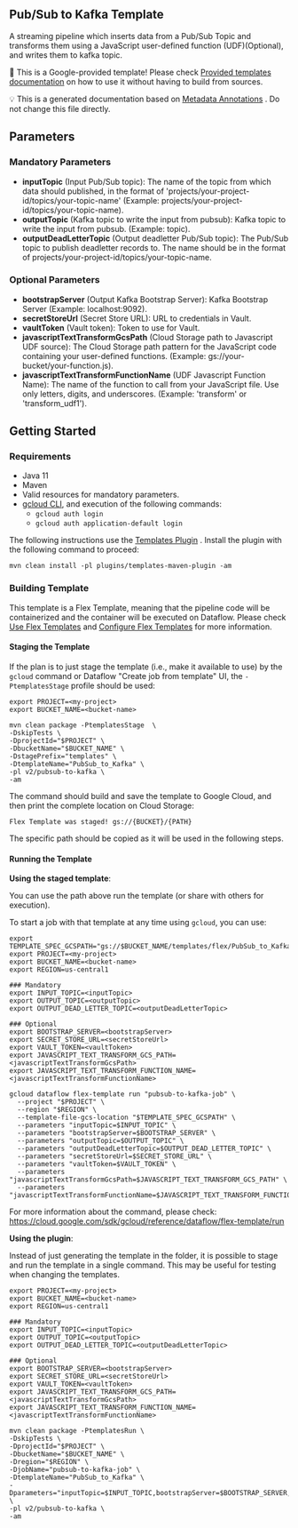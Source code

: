Pub/Sub to Kafka Template
---
A streaming pipeline which inserts data from a Pub/Sub Topic and transforms them using a JavaScript user-defined function (UDF)(Optional), and writes them to kafka topic.

:memo: This is a Google-provided template! Please
check [Provided templates documentation](https://cloud.google.com/dataflow/docs/guides/templates/provided-templates)
on how to use it without having to build from sources.

:bulb: This is a generated documentation based
on [Metadata Annotations](https://github.com/GoogleCloudPlatform/DataflowTemplates#metadata-annotations)
. Do not change this file directly.

## Parameters

### Mandatory Parameters

* **inputTopic** (Input Pub/Sub topic): The name of the topic from which data should published, in the format of 'projects/your-project-id/topics/your-topic-name' (Example: projects/your-project-id/topics/your-topic-name).
* **outputTopic** (Kafka topic to write the input from pubsub): Kafka topic to write the input from pubsub. (Example: topic).
* **outputDeadLetterTopic** (Output deadletter Pub/Sub topic): The Pub/Sub topic to publish deadletter records to. The name should be in the format of projects/your-project-id/topics/your-topic-name.

### Optional Parameters

* **bootstrapServer** (Output Kafka Bootstrap Server): Kafka Bootstrap Server  (Example: localhost:9092).
* **secretStoreUrl** (Secret Store URL): URL to credentials in Vault.
* **vaultToken** (Vault token): Token to use for Vault.
* **javascriptTextTransformGcsPath** (Cloud Storage path to Javascript UDF source): The Cloud Storage path pattern for the JavaScript code containing your user-defined functions. (Example: gs://your-bucket/your-function.js).
* **javascriptTextTransformFunctionName** (UDF Javascript Function Name): The name of the function to call from your JavaScript file. Use only letters, digits, and underscores. (Example: 'transform' or 'transform_udf1').

## Getting Started

### Requirements

* Java 11
* Maven
* Valid resources for mandatory parameters.
* [gcloud CLI](https://cloud.google.com/sdk/gcloud), and execution of the
  following commands:
    * `gcloud auth login`
    * `gcloud auth application-default login`

The following instructions use the
[Templates Plugin](https://github.com/GoogleCloudPlatform/DataflowTemplates#templates-plugin)
. Install the plugin with the following command to proceed:

```shell
mvn clean install -pl plugins/templates-maven-plugin -am
```

### Building Template

This template is a Flex Template, meaning that the pipeline code will be
containerized and the container will be executed on Dataflow. Please
check [Use Flex Templates](https://cloud.google.com/dataflow/docs/guides/templates/using-flex-templates)
and [Configure Flex Templates](https://cloud.google.com/dataflow/docs/guides/templates/configuring-flex-templates)
for more information.

#### Staging the Template

If the plan is to just stage the template (i.e., make it available to use) by
the `gcloud` command or Dataflow "Create job from template" UI,
the `-PtemplatesStage` profile should be used:

```shell
export PROJECT=<my-project>
export BUCKET_NAME=<bucket-name>

mvn clean package -PtemplatesStage  \
-DskipTests \
-DprojectId="$PROJECT" \
-DbucketName="$BUCKET_NAME" \
-DstagePrefix="templates" \
-DtemplateName="PubSub_to_Kafka" \
-pl v2/pubsub-to-kafka \
-am
```

The command should build and save the template to Google Cloud, and then print
the complete location on Cloud Storage:

```
Flex Template was staged! gs://{BUCKET}/{PATH}
```

The specific path should be copied as it will be used in the following steps.

#### Running the Template

**Using the staged template**:

You can use the path above run the template (or share with others for execution).

To start a job with that template at any time using `gcloud`, you can use:

```shell
export TEMPLATE_SPEC_GCSPATH="gs://$BUCKET_NAME/templates/flex/PubSub_to_Kafka"
export PROJECT=<my-project>
export BUCKET_NAME=<bucket-name>
export REGION=us-central1

### Mandatory
export INPUT_TOPIC=<inputTopic>
export OUTPUT_TOPIC=<outputTopic>
export OUTPUT_DEAD_LETTER_TOPIC=<outputDeadLetterTopic>

### Optional
export BOOTSTRAP_SERVER=<bootstrapServer>
export SECRET_STORE_URL=<secretStoreUrl>
export VAULT_TOKEN=<vaultToken>
export JAVASCRIPT_TEXT_TRANSFORM_GCS_PATH=<javascriptTextTransformGcsPath>
export JAVASCRIPT_TEXT_TRANSFORM_FUNCTION_NAME=<javascriptTextTransformFunctionName>

gcloud dataflow flex-template run "pubsub-to-kafka-job" \
  --project "$PROJECT" \
  --region "$REGION" \
  --template-file-gcs-location "$TEMPLATE_SPEC_GCSPATH" \
  --parameters "inputTopic=$INPUT_TOPIC" \
  --parameters "bootstrapServer=$BOOTSTRAP_SERVER" \
  --parameters "outputTopic=$OUTPUT_TOPIC" \
  --parameters "outputDeadLetterTopic=$OUTPUT_DEAD_LETTER_TOPIC" \
  --parameters "secretStoreUrl=$SECRET_STORE_URL" \
  --parameters "vaultToken=$VAULT_TOKEN" \
  --parameters "javascriptTextTransformGcsPath=$JAVASCRIPT_TEXT_TRANSFORM_GCS_PATH" \
  --parameters "javascriptTextTransformFunctionName=$JAVASCRIPT_TEXT_TRANSFORM_FUNCTION_NAME"
```

For more information about the command, please check:
https://cloud.google.com/sdk/gcloud/reference/dataflow/flex-template/run


**Using the plugin**:

Instead of just generating the template in the folder, it is possible to stage
and run the template in a single command. This may be useful for testing when
changing the templates.

```shell
export PROJECT=<my-project>
export BUCKET_NAME=<bucket-name>
export REGION=us-central1

### Mandatory
export INPUT_TOPIC=<inputTopic>
export OUTPUT_TOPIC=<outputTopic>
export OUTPUT_DEAD_LETTER_TOPIC=<outputDeadLetterTopic>

### Optional
export BOOTSTRAP_SERVER=<bootstrapServer>
export SECRET_STORE_URL=<secretStoreUrl>
export VAULT_TOKEN=<vaultToken>
export JAVASCRIPT_TEXT_TRANSFORM_GCS_PATH=<javascriptTextTransformGcsPath>
export JAVASCRIPT_TEXT_TRANSFORM_FUNCTION_NAME=<javascriptTextTransformFunctionName>

mvn clean package -PtemplatesRun \
-DskipTests \
-DprojectId="$PROJECT" \
-DbucketName="$BUCKET_NAME" \
-Dregion="$REGION" \
-DjobName="pubsub-to-kafka-job" \
-DtemplateName="PubSub_to_Kafka" \
-Dparameters="inputTopic=$INPUT_TOPIC,bootstrapServer=$BOOTSTRAP_SERVER,outputTopic=$OUTPUT_TOPIC,outputDeadLetterTopic=$OUTPUT_DEAD_LETTER_TOPIC,secretStoreUrl=$SECRET_STORE_URL,vaultToken=$VAULT_TOKEN,javascriptTextTransformGcsPath=$JAVASCRIPT_TEXT_TRANSFORM_GCS_PATH,javascriptTextTransformFunctionName=$JAVASCRIPT_TEXT_TRANSFORM_FUNCTION_NAME" \
-pl v2/pubsub-to-kafka \
-am
```
